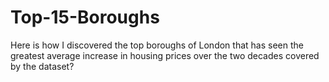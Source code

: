 # Top-15-Boroughs
Here is how I discovered the top boroughs of London that has seen the greatest average increase in housing prices over the two decades covered by the dataset?
